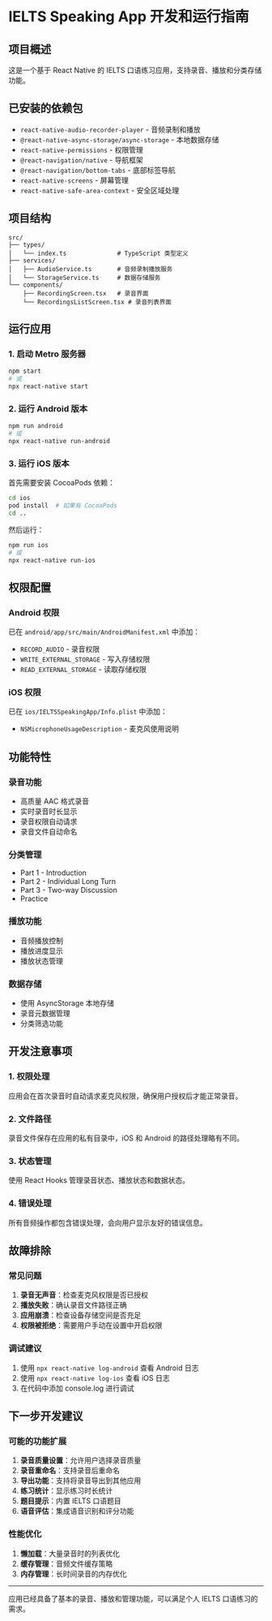 # IELTS Speaking App 开发和运行指南

## 项目概述
这是一个基于 React Native 的 IELTS 口语练习应用，支持录音、播放和分类存储功能。

## 已安装的依赖包
- `react-native-audio-recorder-player` - 音频录制和播放
- `@react-native-async-storage/async-storage` - 本地数据存储
- `react-native-permissions` - 权限管理
- `@react-navigation/native` - 导航框架
- `@react-navigation/bottom-tabs` - 底部标签导航
- `react-native-screens` - 屏幕管理
- `react-native-safe-area-context` - 安全区域处理

## 项目结构
```
src/
├── types/
│   └── index.ts              # TypeScript 类型定义
├── services/
│   ├── AudioService.ts       # 音频录制播放服务
│   └── StorageService.ts     # 数据存储服务
└── components/
    ├── RecordingScreen.tsx   # 录音界面
    └── RecordingsListScreen.tsx # 录音列表界面
```

## 运行应用

### 1. 启动 Metro 服务器
```bash
npm start
# 或
npx react-native start
```

### 2. 运行 Android 版本
```bash
npm run android
# 或
npx react-native run-android
```

### 3. 运行 iOS 版本
首先需要安装 CocoaPods 依赖：
```bash
cd ios
pod install  # 如果有 CocoaPods
cd ..
```

然后运行：
```bash
npm run ios
# 或
npx react-native run-ios
```

## 权限配置

### Android 权限
已在 `android/app/src/main/AndroidManifest.xml` 中添加：
- `RECORD_AUDIO` - 录音权限
- `WRITE_EXTERNAL_STORAGE` - 写入存储权限
- `READ_EXTERNAL_STORAGE` - 读取存储权限

### iOS 权限
已在 `ios/IELTSSpeakingApp/Info.plist` 中添加：
- `NSMicrophoneUsageDescription` - 麦克风使用说明

## 功能特性

### 录音功能
- 高质量 AAC 格式录音
- 实时录音时长显示
- 录音权限自动请求
- 录音文件自动命名

### 分类管理
- Part 1 - Introduction
- Part 2 - Individual Long Turn  
- Part 3 - Two-way Discussion
- Practice

### 播放功能
- 音频播放控制
- 播放进度显示
- 播放状态管理

### 数据存储
- 使用 AsyncStorage 本地存储
- 录音元数据管理
- 分类筛选功能

## 开发注意事项

### 1. 权限处理
应用会在首次录音时自动请求麦克风权限，确保用户授权后才能正常录音。

### 2. 文件路径
录音文件保存在应用的私有目录中，iOS 和 Android 的路径处理略有不同。

### 3. 状态管理
使用 React Hooks 管理录音状态、播放状态和数据状态。

### 4. 错误处理
所有音频操作都包含错误处理，会向用户显示友好的错误信息。

## 故障排除

### 常见问题
1. **录音无声音**：检查麦克风权限是否已授权
2. **播放失败**：确认录音文件路径正确
3. **应用崩溃**：检查设备存储空间是否充足
4. **权限被拒绝**：需要用户手动在设置中开启权限

### 调试建议
1. 使用 `npx react-native log-android` 查看 Android 日志
2. 使用 `npx react-native log-ios` 查看 iOS 日志
3. 在代码中添加 console.log 进行调试

## 下一步开发建议

### 可能的功能扩展
1. **录音质量设置**：允许用户选择录音质量
2. **录音重命名**：支持录音后重命名
3. **导出功能**：支持将录音导出到其他应用
4. **练习统计**：显示练习时长统计
5. **题目提示**：内置 IELTS 口语题目
6. **语音评估**：集成语音识别和评分功能

### 性能优化
1. **懒加载**：大量录音时的列表优化
2. **缓存管理**：音频文件缓存策略
3. **内存管理**：长时间录音的内存优化

---

应用已经具备了基本的录音、播放和管理功能，可以满足个人 IELTS 口语练习的需求。 
